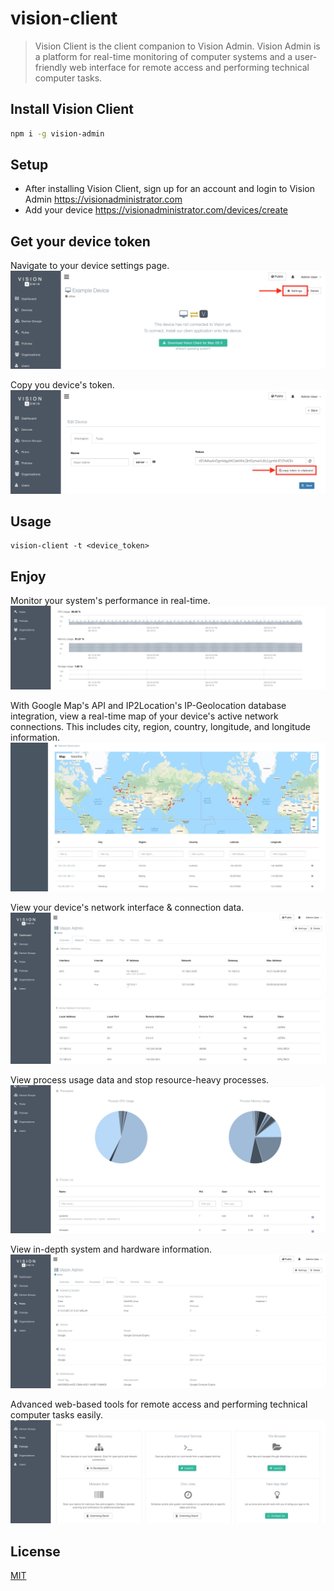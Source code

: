 # vision-client

> Vision Client is the client companion to Vision Admin. Vision Admin is a platform for real-time monitoring of computer systems and a user-friendly web interface for remote access and performing technical computer tasks.

## Install Vision Client

```bash
npm i -g vision-admin
```

## Setup

- After installing Vision Client, sign up for an account and login to Vision Admin https://visionadministrator.com
- Add your device https://visionadministrator.com/devices/create

## Get your device token
Navigate to your device settings page.
![](assets/settings.jpg)

Copy you device's token.
![](assets/get-token.jpg)

## Usage

```
vision-client -t <device_token>
```

## Enjoy
Monitor your system's performance in real-time.
![](assets/overview.jpg)

With Google Map's API and IP2Location's IP-Geolocation database integration, view a real-time map of your device's active network connections. This includes city, region, country, longitude, and longitude information.
![](assets/geolocation.jpg)

View your device's network interface & connection data.
![](assets/network.jpg)

View process usage data and stop resource-heavy processes.
![](assets/processes.jpg)

View in-depth system and hardware information.
![](assets/system.jpg)

Advanced web-based tools for remote access and performing technical computer tasks easily.
![](assets/apps.jpg)

## License

[MIT](http://vjpr.mit-license.org)
